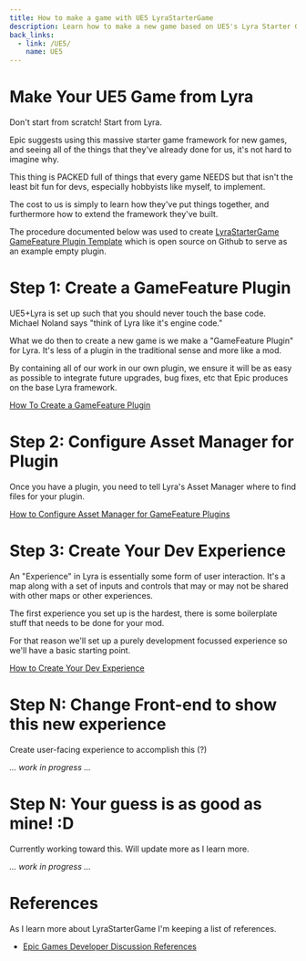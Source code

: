 ```yaml
---
title: How to make a game with UE5 LyraStarterGame
description: Learn how to make a new game based on UE5's Lyra Starter Game (LyraStarterGame)
back_links:
  - link: /UE5/
    name: UE5
---
```



# Make Your UE5 Game from Lyra

Don't start from scratch!  Start from Lyra.

Epic suggests using this massive starter game framework for new games, and seeing all of the things that they've already done for us, it's not hard to imagine why.

This thing is PACKED full of things that every game NEEDS but that isn't the least bit fun for devs, especially hobbyists like myself, to implement.

The cost to us is simply to learn how they've put things together, and furthermore how to extend the framework they've built.

The procedure documented below was used to create [LyraStarterGame GameFeature Plugin Template](https://github.com/x157/LyraStarterGame-GameFeature-Plugin-Template) which is open source on Github to serve as an example empty plugin.


# Step 1: Create a GameFeature Plugin

UE5+Lyra is set up such that you should never touch the base code.  Michael Noland says "think of Lyra like it's engine code."

What we do then to create a new game is we make a "GameFeature Plugin" for Lyra.  It's less of a plugin in the traditional sense and more like a mod.

By containing all of our work in our own plugin, we ensure it will be as easy as possible to integrate future upgrades, bug fixes, etc that Epic produces on the base Lyra framework.

[How To Create a GameFeature Plugin](./How-To-Create-a-GameFeature-Plugin)


# Step 2: Configure Asset Manager for Plugin

Once you have a plugin, you need to tell Lyra's Asset Manager where to find files for your plugin.

[How to Configure Asset Manager for GameFeature Plugins](./How-To-Configure-AssetManager-for-GameFeature-Plugins)


# Step 3: Create Your Dev Experience

An "Experience" in Lyra is essentially some form of user interaction.  It's a map along with a set of inputs and controls that may or may not be shared with other maps or other experiences.

The first experience you set up is the hardest, there is some boilerplate stuff that needs to be done for your mod.

For that reason we'll set up a purely development focussed experience so we'll have a basic starting point.

[How to Create Your Dev Experience](./How-To-Create-New-GameFeature-Dev-Experience)


# Step N: Change Front-end to show this new experience

Create user-facing experience to accomplish this (?)

*... work in progress ...*


# Step N: Your guess is as good as mine! :D

Currently working toward this.  Will update more as I learn more.

*... work in progress ...*


# References

As I learn more about LyraStarterGame I'm keeping a list of references.

- [Epic Games Developer Discussion References](./Epic-Games-Developer-Discussion-References)

